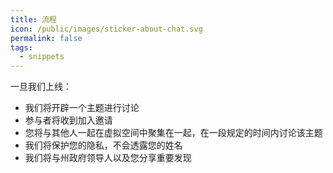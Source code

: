 ```yaml
---
title: 流程
icon: /public/images/sticker-about-chat.svg
permalink: false
tags:
  - snippets
---
```

一旦我们上线：

* 我们将开辟一个主题进行讨论
* 参与者将收到加入邀请
* 您将与其他人一起在虚拟空间中聚集在一起，在一段规定的时间内讨论该主题
* 我们将保护您的隐私，不会透露您的姓名
* 我们将与州政府领导人以及您分享重要发现
